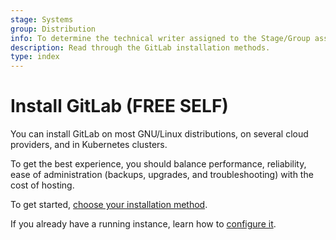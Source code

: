 ```yaml
---
stage: Systems
group: Distribution
info: To determine the technical writer assigned to the Stage/Group associated with this page, see https://about.gitlab.com/handbook/product/ux/technical-writing/#assignments
description: Read through the GitLab installation methods.
type: index
---
```


# Install GitLab **(FREE SELF)**

You can install GitLab on most GNU/Linux distributions, on several
cloud providers, and in Kubernetes clusters.

To get the best experience, you should balance performance, reliability,
ease of administration (backups, upgrades, and troubleshooting) with the cost of hosting.

To get started, [choose your installation method](install_methods.md).

If you already have a running instance, learn how to [configure it](next_steps.md).
